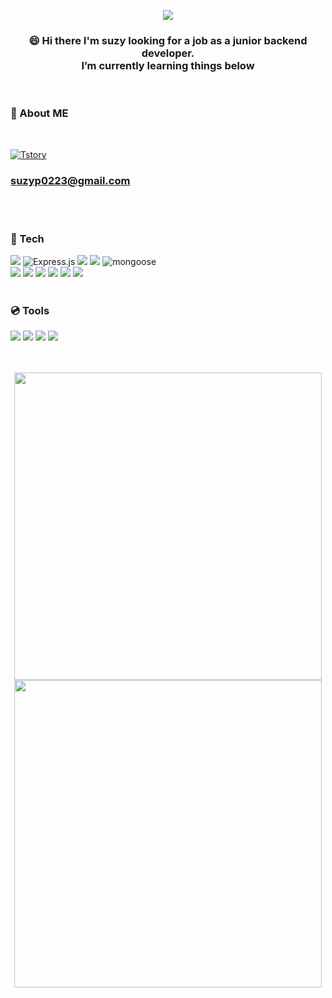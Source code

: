 
<p align="center"><img src="https://user-images.githubusercontent.com/84648177/163575439-ead0a308-bda7-44cd-8402-dd5ba694fe8f.jpg" />
</p>
<div align="center"> 
<h3> 
😄 Hi there I'm suzy looking for a job as a junior backend developer. 
  <br>
  I’m currently learning things below 
</h3>
</div>
<br>


### **📣 About ME** 
<br> 

[![Tstory](https://img.shields.io/badge/Tstory-F7DF1E?style=for-the-badge&logo=Tstory&logoColor=black "suzy_pak 코딩블로그")](https://ppojjakcoding.tistory.com)
### suzyp0223@gmail.com
<br><br>

### **💎 Tech**
<p>
<img src="https://img.shields.io/badge/node.js-2088FF?style=for-the-badge&logo=Node.js&logoColor=white">
<img alt="Express.js" src ="https://img.shields.io/badge/express-000000.svg?&style=for-the-badge&logo=express&logoColor=white"/>
<img src="https://img.shields.io/badge/javascript-F7DF1E?style=for-the-badge&logo=javascript&logoColor=black">
<img src="https://img.shields.io/badge/mongoDB-47A248?style=for-the-badge&logo=MongoDB&logoColor=white">
<img alt="mongoose" src ="https://img.shields.io/badge/mongoose-61DAFB?&style=for-the-badge&logo=mongoose&logoColor=white"/>
</br>
<img src="https://img.shields.io/badge/Load Balancer-FF9E0F?style=for-the-badge&logo=Load Balancer&logoColor=white">
<img src="https://img.shields.io/badge/AWS Ec2-232F3E?style=for-the-badge&logo=amazonaws&logoColor=white"> 
<img src="https://img.shields.io/badge/AWS CloudWatch-EC3750?style=for-the-badge&logo=amazonaws&logoColor=white"> 
<img src="https://img.shields.io/badge/PM2-2B037A?style=for-the-badge&logo=PM2&logoColor=white">
<img src ="https://img.shields.io/badge/Swagger-34E27A?&style=for-the-badge&logo=mongoose&logoColor=black"/>
<img src="https://img.shields.io/badge/Socket.io-010101?style=for-the-badge&logo=Socket.io&logoColor=FFFFFF"/>
<br><br>
</p>


### **💿 Tools**
<p>
<img src="https://img.shields.io/badge/VSCode-007ACC?style=for-the-badge&logo=Visual Studio Code&logoColor=white"/>
<img src="https://img.shields.io/badge/Slack-4A154B?style=for-the-badge&logo=Slack&logoColor=white"/>
<img src="https://img.shields.io/badge/Git-F05032?style=for-the-badge&logo=Git&logoColor=white"/>
<img src="https://img.shields.io/badge/Github-DB7093?style=for-the-badge&logo=github&logoColor=white">
</p>
<br><br>

<!-- readme-status-card -->
<!-- redme status care theme   /dark, radical, merko, gruvbox, tokyonight, onedark, cobalt, synthwave, highcontrast, dracula/
<img src="https://github-readme-stats.vercel.app/api?username=suzyp0223&show_icons=true&count_private=true&line_height=24" style="width: 492px"> 
-->

<div align="center">  
<img src="https://github-readme-stats.vercel.app/api?username=suzyp0223&show_icons=true&theme=dracula&count_private=true&line_height=24" style="width: 492px">
<img src="https://github-readme-stats.vercel.app/api/top-langs/?username=suzyp0223&layout=compact&theme=gruvbox&langs_count=5&line_height=17" style="width: 492px" >  
</div>
